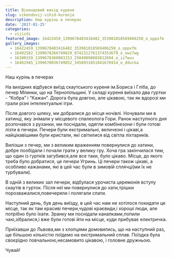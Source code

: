 ```yaml
---
title: Вікендовий вихід куреня
slug: vikendovij-vihid-kurenja
description: Наш курінь в печерах
date: '2017-01-25'
categories:
  - vijizdi
featured_image: 16422459_1399678403416482_353981018569406250_o_oppxfm
gallery_images:
  - 16422459_1399678403416482_353981018569406250_o_oppxfm
  - 16402582_1399678266749829_8742312761374353679_o_owz7wg
  - 16300159_1399678360083153_25049898883812694_o_iz7wuv
  - 16462945_1399678036749852_3458931851841676914_o_dducka
---
```


Наш курінь в печерах

На вихідних відбувся виїзд скаутського куреня ім.Бориса і Гліба, до печер Млинки, що на Тернопільщині. У складі куреня виїхало два гуртки - “Кобра” і “Кажан”. Дорога була довгою, але цікавою, так як вдорозі ми грали різні інтелектуальні ігри.

Після довгого шляху, ми добралися до місця ночівлі. Ночували ми в хатинці, яку знімали у місцевого спалеолога Гори. Ранок наступного дня розпочався з руханки, ми поснідали, одягли комбінезони і були готові лізти в печери. Печери були екстримальні, величезні і цікаві,а найцікавішими були кристали, які світилися від світла ліхтариків.

Вилізши з печер, ми з великим враженням повернулися до хатини, добре пообідали і почали грати у велику гру. Хоча гра закінчилася тим, що один із гуртків загубився,але все таки, було цікаво. Місце, до якого треба було добратися, це печери Угринь. Ці печери також цікаві, а особливо кажанами, які в цей час були в зимовій сплячці(ми їх не турбували).

В одній з великих зал печери, відбулася урочиста церемонія вступу скаутів в гурток. Після неї ми повернулися до хати,трішки порозважалися,повечеряли і полягали спати.

Наступний день, був день виїзду, в цей час нам не хотілося покидати це місце, так як там красиві печери,чудові краєвиди,і хороші люди, але потрібно було їхати. Зранку ми поснідали канапками,попили чаю,зібралися,і вже були готові йти на місце, куди прибуває електричка.

Приїхавши до Львова,ми з хлопцями домовились, що на наступний раз, ще більшою кількістю поїдемо на екстримальний сплав. Поїздка була своєрідно повчальною,несамовито цікавою, і головне дружньою.

Чувай!
